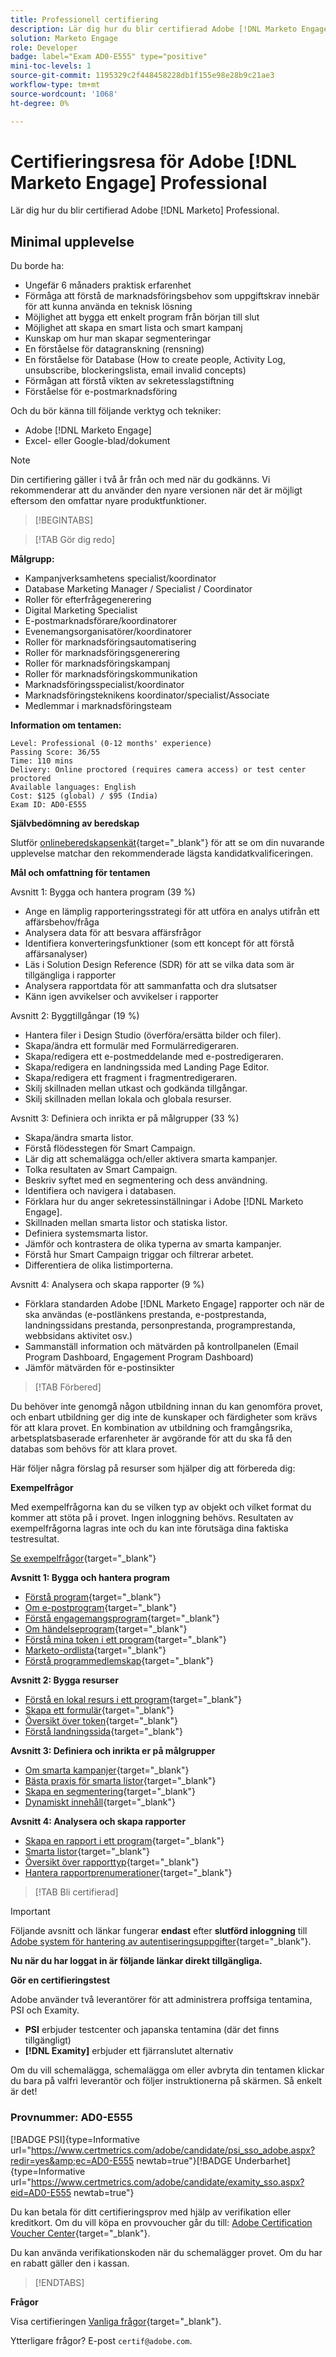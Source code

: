 ```yaml
---
title: Professionell certifiering
description: Lär dig hur du blir certifierad Adobe [!DNL Marketo Engage] Professional.
solution: Marketo Engage
role: Developer
badge: label="Exam AD0-E555" type="positive"
mini-toc-levels: 1
source-git-commit: 1195329c2f448458228db1f155e98e28b9c21ae3
workflow-type: tm+mt
source-wordcount: '1068'
ht-degree: 0%

---
```


# Certifieringsresa för Adobe [!DNL Marketo Engage] Professional

Lär dig hur du blir certifierad Adobe [!DNL Marketo] Professional.

## Minimal upplevelse

Du borde ha:

* Ungefär 6 månaders praktisk erfarenhet
* Förmåga att förstå de marknadsföringsbehov som uppgiftskrav innebär för att kunna använda en teknisk lösning
* Möjlighet att bygga ett enkelt program från början till slut
* Möjlighet att skapa en smart lista och smart kampanj
* Kunskap om hur man skapar segmenteringar
* En förståelse för datagranskning (rensning)
* En förståelse för Database (How to create people, Activity Log, unsubscribe, blockeringslista, email invalid concepts)
* Förmågan att förstå vikten av sekretesslagstiftning
* Förståelse för e-postmarknadsföring

Och du bör känna till följande verktyg och tekniker:

* Adobe [!DNL Marketo Engage]
* Excel- eller Google-blad/dokument

>[!NOTE]
>
>Din certifiering gäller i två år från och med när du godkänns. Vi rekommenderar att du använder den nyare versionen när det är möjligt eftersom den omfattar nyare produktfunktioner.

>[!BEGINTABS]

>[!TAB Gör dig redo]

**Målgrupp:**

* Kampanjverksamhetens specialist/koordinator
* Database Marketing Manager / Specialist / Coordinator
* Roller för efterfrågegenerering
* Digital Marketing Specialist
* E-postmarknadsförare/koordinatorer
* Evenemangsorganisatörer/koordinatorer
* Roller för marknadsföringsautomatisering
* Roller för marknadsföringsgenerering
* Roller för marknadsföringskampanj
* Roller för marknadsföringskommunikation
* Marknadsföringsspecialist/koordinator
* Marknadsföringsteknikens koordinator/specialist/Associate
* Medlemmar i marknadsföringsteam

**Information om tentamen:**

```
Level: Professional (0-12 months' experience)
Passing Score: 36/55
Time: 110 mins
Delivery: Online proctored (requires camera access) or test center proctored
Available languages: English
Cost: $125 (global) / $95 (India)
Exam ID: AD0-E555
```

**Självbedömning av beredskap**

Slutför [onlineberedskapsenkät](https://scorpion.caveon.com/launchpad/ad-q-e555-readiness-questionnaire-for-adobe-marketo-engage-professional-exam/ad-q-e555-readiness-questionnaire-for-adobe-marketo-engage-professional-exam){target="_blank"} för att se om din nuvarande upplevelse matchar den rekommenderade lägsta kandidatkvalificeringen.

**Mål och omfattning för tentamen**

Avsnitt 1: Bygga och hantera program (39 %)

* Ange en lämplig rapporteringsstrategi för att utföra en analys utifrån ett affärsbehov/fråga
* Analysera data för att besvara affärsfrågor
* Identifiera konverteringsfunktioner (som ett koncept för att förstå affärsanalyser)
* Läs i Solution Design Reference (SDR) för att se vilka data som är tillgängliga i rapporter
* Analysera rapportdata för att sammanfatta och dra slutsatser
* Känn igen avvikelser och avvikelser i rapporter

Avsnitt 2: Byggtillgångar (19 %)

* Hantera filer i Design Studio (överföra/ersätta bilder och filer).
* Skapa/ändra ett formulär med Formulärredigeraren.
* Skapa/redigera ett e-postmeddelande med e-postredigeraren.
* Skapa/redigera en landningssida med Landing Page Editor.
* Skapa/redigera ett fragment i fragmentredigeraren.
* Skilj skillnaden mellan utkast och godkända tillgångar.
* Skilj skillnaden mellan lokala och globala resurser.

Avsnitt 3: Definiera och inrikta er på målgrupper (33 %)

* Skapa/ändra smarta listor.
* Förstå flödesstegen för Smart Campaign.
* Lär dig att schemalägga och/eller aktivera smarta kampanjer.
* Tolka resultaten av Smart Campaign.
* Beskriv syftet med en segmentering och dess användning.
* Identifiera och navigera i databasen.
* Förklara hur du anger sekretessinställningar i Adobe [!DNL Marketo Engage].
* Skillnaden mellan smarta listor och statiska listor.
* Definiera systemsmarta listor.
* Jämför och kontrastera de olika typerna av smarta kampanjer.
* Förstå hur Smart Campaign triggar och filtrerar arbetet.
* Differentiera de olika listimporterna.

Avsnitt 4: Analysera och skapa rapporter (9 %)

* Förklara standarden Adobe [!DNL Marketo Engage] rapporter och när de ska användas (e-postlänkens prestanda, e-postprestanda, landningssidans prestanda, personprestanda, programprestanda, webbsidans aktivitet osv.)
* Sammanställ information och mätvärden på kontrollpanelen (Email Program Dashboard, Engagement Program Dashboard)
* Jämför mätvärden för e-postinsikter

>[!TAB Förbered]

Du behöver inte genomgå någon utbildning innan du kan genomföra provet, och enbart utbildning ger dig inte de kunskaper och färdigheter som krävs för att klara provet. En kombination av utbildning och framgångsrika, arbetsplatsbaserade erfarenheter är avgörande för att du ska få den databas som behövs för att klara provet.

Här följer några förslag på resurser som hjälper dig att förbereda dig:

**Exempelfrågor**

Med exempelfrågorna kan du se vilken typ av objekt och vilket format du kommer att stöta på i provet. Ingen inloggning behövs. Resultaten av exempelfrågorna lagras inte och du kan inte förutsäga dina faktiska testresultat.

[Se exempelfrågor](https://scorpion.caveon.com/launchpad/ad0-e555-adobe-marketo-engage-professional-copy-nppnkv){target="_blank"}

**Avsnitt 1: Bygga och hantera program**

* [Förstå program](https://experienceleague.adobe.com/docs/marketo/using/product-docs/core-marketo-concepts/programs/creating-programs/understanding-programs.html){target="_blank"}
* [Om e-postprogram](https://experienceleague.adobe.com/docs/marketo/using/product-docs/email-marketing/email-programs/creating-an-email-program/understanding-email-programs.html){target="_blank"}
* [Förstå engagemangsprogram](https://experienceleague.adobe.com/docs/marketo/using/product-docs/email-marketing/drip-nurturing/creating-an-engagement-program/understanding-engagement-programs.html){target="_blank"}
* [Om händelseprogram](https://experienceleague.adobe.com/docs/marketo/using/product-docs/demand-generation/events/understanding-events/understanding-event-programs.html){target="_blank"}
* [Förstå mina token i ett program](https://experienceleague.adobe.com/docs/marketo/using/product-docs/core-marketo-concepts/programs/tokens/understanding-my-tokens-in-a-program.html){target="_blank"}
* [Marketo-ordlista](https://experienceleague.adobe.com/docs/marketo/using/getting-started-with-marketo/marketo-glossary.html){target="_blank"}
* [Förstå programmedlemskap](https://experienceleague.adobe.com/docs/marketo/using/product-docs/core-marketo-concepts/programs/creating-programs/understanding-program-membership.html){target="_blank"}

**Avsnitt 2: Bygga resurser**

* [Förstå en lokal resurs i ett program](https://experienceleague.adobe.com/docs/marketo/using/product-docs/core-marketo-concepts/programs/creating-programs/understanding-local-assets-in-a-program.html){target="_blank"}
* [Skapa ett formulär](https://experienceleague.adobe.com/docs/marketo/using/product-docs/demand-generation/forms/creating-a-form/create-a-form.html){target="_blank"}
* [Översikt över token](https://experienceleague.adobe.com/docs/marketo/using/product-docs/demand-generation/landing-pages/personalizing-landing-pages/tokens-overview.html){target="_blank"}
* [Förstå landningssida](https://experienceleague.adobe.com/docs/marketo/using/product-docs/demand-generation/landing-pages/understanding-landing-pages/approve-unapprove-or-delete-a-landing-page.html){target="_blank"}

**Avsnitt 3: Definiera och inrikta er på målgrupper**

* [Om smarta kampanjer](https://experienceleague.adobe.com/docs/marketo/using/product-docs/core-marketo-concepts/smart-campaigns/understanding-smart-campaigns.html){target="_blank"}
* [Bästa praxis för smarta listor](https://experienceleague.adobe.com/docs/marketo/using/product-docs/core-marketo-concepts/smart-lists-and-static-lists/creating-a-smart-list/best-practices-for-smart-lists.html?lang=en){target="_blank"}
* [Skapa en segmentering](https://experienceleague.adobe.com/docs/marketo/using/product-docs/personalization/segmentation-and-snippets/segmentation/create-a-segmentation.html){target="_blank"}
* [Dynamiskt innehåll](https://experienceleague.adobe.com/docs/marketo/using/product-docs/personalization/segmentation-and-snippets/segmentation/understanding-dynamic-content.html){target="_blank"}

**Avsnitt 4: Analysera och skapa rapporter**

* [Skapa en rapport i ett program](https://experienceleague.adobe.com/docs/marketo/using/product-docs/reporting/basic-reporting/creating-reports/create-a-report-in-a-program.html){target="_blank"}
* [Smarta listor](https://experienceleague.adobe.com/docs/marketo/using/product-docs/core-marketo-concepts/smart-lists-and-static-lists/understanding-smart-lists.html){target="_blank"}
* [Översikt över rapporttyp](https://experienceleague.adobe.com/docs/marketo/using/product-docs/reporting/basic-reporting/report-types/report-type-overview.html){target="_blank"}
* [Hantera rapportprenumerationer](https://experienceleague.adobe.com/docs/marketo/using/product-docs/reporting/basic-reporting/report-subscriptions/manage-report-subscriptions.html){target="_blank"}

>[!TAB Bli certifierad]

>[!IMPORTANT]
>
>Följande avsnitt och länkar fungerar **endast**  efter **slutförd inloggning** till [Adobe system för hantering av autentiseringsuppgifter](http://www.certmetrics.com/adobe){target="_blank"}.

**Nu när du har loggat in är följande länkar direkt tillgängliga.**

**Gör en certifieringstest**

Adobe använder två leverantörer för att administrera proffsiga tentamina, PSI och Examity.

* **PSI** erbjuder testcenter och japanska tentamina (där det finns tillgängligt)
* **[!DNL Examity]** erbjuder ett fjärranslutet alternativ

Om du vill schemalägga, schemalägga om eller avbryta din tentamen klickar du bara på valfri leverantör och följer instruktionerna på skärmen. Så enkelt är det!

### Provnummer: AD0-E555

[!BADGE PSI]{type=Informative url="https://www.certmetrics.com/adobe/candidate/psi_sso_adobe.aspx?redir=yes&amp;ec=AD0-E555 newtab=true"}[!BADGE Underbarhet]{type=Informative url="https://www.certmetrics.com/adobe/candidate/examity_sso.aspx?eid=AD0-E555 newtab=true"}

Du kan betala för ditt certifieringsprov med hjälp av verifikation eller kreditkort. Om du vill köpa en provvoucher går du till: [Adobe Certification Voucher Center](https://market.xvoucher.com/adobe/global){target="_blank"}.

Du kan använda verifikationskoden när du schemalägger provet. Om du har en rabatt gäller den i kassan.

>[!ENDTABS]

**Frågor**

Visa certifieringen [Vanliga frågor](https://experienceleague.adobe.com/docs/certification/certification/faq.html?lang=en){target="_blank"}.

Ytterligare frågor? E-post `certif@adobe.com`.
